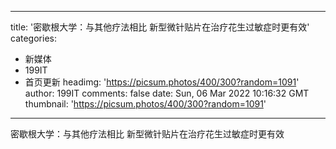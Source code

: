
---
title: '密歇根大学：与其他疗法相比 新型微针贴片在治疗花生过敏症时更有效'
categories: 
 - 新媒体
 - 199IT
 - 首页更新
headimg: 'https://picsum.photos/400/300?random=1091'
author: 199IT
comments: false
date: Sun, 06 Mar 2022 10:16:32 GMT
thumbnail: 'https://picsum.photos/400/300?random=1091'
---

<div>   
密歇根大学：与其他疗法相比 新型微针贴片在治疗花生过敏症时更有效  
</div>
            